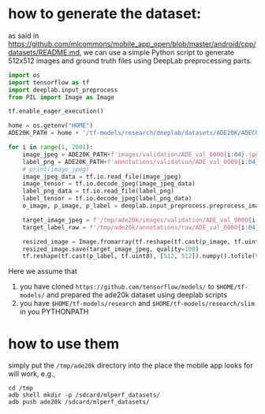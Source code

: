 # how to generate the dataset:
as said in https://github.com/mlcommons/mobile_app_open/blob/master/android/cpp/datasets/README.md, we can use
a simple Python script to generate 512x512 images and ground truth files using DeepLab
preprocessing parts.


```python
import os
import tensorflow as tf
import deeplab.input_preprocess
from PIL import Image as Image

tf.enable_eager_execution()

home = os.getenv("HOME")
ADE20K_PATH = home + '/tf-models/research/deeplab/datasets/ADE20K/ADEChallengeData2016/'

for i in range(1, 2001):
    image_jpeg = ADE20K_PATH+f'images/validation/ADE_val_0000{i:04}.jpg'
    label_png = ADE20K_PATH+f'annotations/validation/ADE_val_0000{i:04}.png'
    # print(image_jpeg)
    image_jpeg_data = tf.io.read_file(image_jpeg)
    image_tensor = tf.io.decode_jpeg(image_jpeg_data)
    label_png_data = tf.io.read_file(label_png)
    label_tensor = tf.io.decode_jpeg(label_png_data)
    o_image, p_image, p_label = deeplab.input_preprocess.preprocess_image_and_label(image_tensor, label_tensor, 512, 512, 512, 512, is_training=False)

    target_image_jpeg = f'/tmp/ade20k/images/validation/ADE_val_0000{i:04}.jpg'
    target_label_raw = f'/tmp/ade20k/annotations/raw/ADE_val_0000{i:04}.raw'

    resized_image = Image.fromarray(tf.reshape(tf.cast(p_image, tf.uint8), [512, 512, 3]).numpy())
    resized_image.save(target_image_jpeg, quality=100)
    tf.reshape(tf.cast(p_label, tf.uint8), [512, 512]).numpy().tofile(target_label_raw)
```

Here we assume that
1. you have cloned `https://github.com/tensorflow/models/` to `$HOME/tf-models/` and
prepared the ade20k dataset using deeplab scripts
2. you have `$HOME/tf-models/research` and `$HOME/tf-models/research/slim` in you PYTHONPATH

# how to use them
simply put the `/tmp/ade20k` directory into the place the mobile app looks for will work, e.g.,
```
cd /tmp
adb shell mkdir -p /sdcard/mlperf_datasets/
adb push ade20k /sdcard/mlperf_datasets/
```
